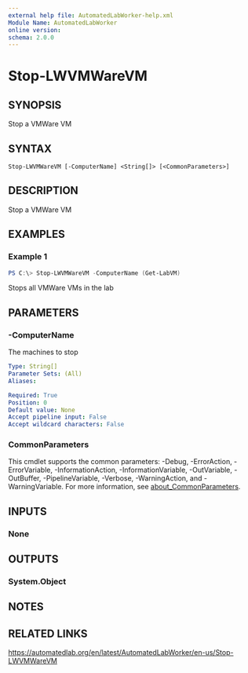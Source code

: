 ```yaml
---
external help file: AutomatedLabWorker-help.xml
Module Name: AutomatedLabWorker
online version:
schema: 2.0.0
---
```


# Stop-LWVMWareVM

## SYNOPSIS
Stop a VMWare VM

## SYNTAX

```
Stop-LWVMWareVM [-ComputerName] <String[]> [<CommonParameters>]
```

## DESCRIPTION
Stop a VMWare VM

## EXAMPLES

### Example 1
```powershell
PS C:\> Stop-LWVMWareVM -ComputerName (Get-LabVM)
```

Stops all VMWare VMs in the lab

## PARAMETERS

### -ComputerName
The machines to stop

```yaml
Type: String[]
Parameter Sets: (All)
Aliases:

Required: True
Position: 0
Default value: None
Accept pipeline input: False
Accept wildcard characters: False
```

### CommonParameters
This cmdlet supports the common parameters: -Debug, -ErrorAction, -ErrorVariable, -InformationAction, -InformationVariable, -OutVariable, -OutBuffer, -PipelineVariable, -Verbose, -WarningAction, and -WarningVariable. For more information, see [about_CommonParameters](http://go.microsoft.com/fwlink/?LinkID=113216).

## INPUTS

### None

## OUTPUTS

### System.Object
## NOTES

## RELATED LINKS
https://automatedlab.org/en/latest/AutomatedLabWorker/en-us/Stop-LWVMWareVM
